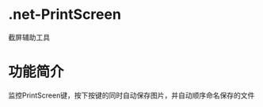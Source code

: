 .net-PrintScreen
================

截屏辅助工具


功能简介
================

监控PrintScreen键，按下按键的同时自动保存图片，并自动顺序命名保存的文件
